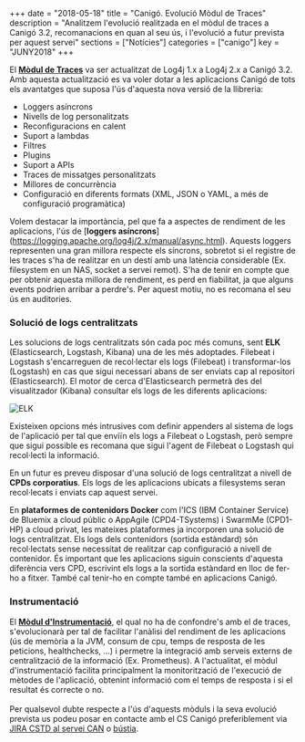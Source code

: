 +++
date        = "2018-05-18"
title       = "Canigó. Evolució Mòdul de Traces"
description = "Analitzem l'evolució realitzada en el mòdul de traces a Canigó 3.2, recomanacions en quan al seu ús, i l'evolució a futur prevista per aquest servei"
sections    = ["Notícies"]
categories  = ["canigo"]
key         = "JUNY2018"
+++

El [**Mòdul de Traces**](https://canigo.ctti.gencat.cat/canigo-documentacio-versions-3x-core/modul-traces/) va ser actualitzat de Log4j 1.x a Log4j 2.x a Canigó 3.2. Amb aquesta actualització es va voler dotar a les aplicacions Canigó de tots els avantatges que suposa l'ús d'aquesta nova versió de la llibreria:

* Loggers asíncrons
* Nivells de log personalitzats
* Reconfiguracions en calent
* Suport a lambdas
* Filtres
* Plugins
* Suport a APIs
* Traces de missatges personalitzats
* Millores de concurrència
* Configuració en diferents formats (XML, JSON o YAML, a més de configuració programàtica)

Volem destacar la importància, pel que fa a aspectes de rendiment de les aplicacions, l'ús de [**loggers asíncrons**] (https://logging.apache.org/log4j/2.x/manual/async.html). Aquests loggers representen una gran millora respecte els síncrons, sobretot si el registre de les traces s'ha de realitzar en un destí amb una latència considerable (Ex. filesystem en un NAS, socket a servei remot). S'ha de tenir en compte que per obtenir aquesta millora de rendiment, es perd en fiabilitat, ja que alguns events podrien arribar a perdre's. Per aquest motiu, no es recomana el seu ús en auditories.

### Solució de logs centralitzats

Les solucions de logs centralitzats són cada poc més comuns, sent **ELK** (Elasticsearch, Logstash, Kibana) una de les més adoptades. Filebeat i Logstash s'encarreguen de recol·lectar els logs (Filebeat) i transformar-los (Logstash) en cas que sigui necessari abans de ser enviats cap al repositori (Elasticsearch). El motor de cerca d'Elasticsearch permetrà des del visualitzador (Kibana) consultar els logs de les diferents aplicacions:

![ELK](/images/news/ELK.png)

Existeixen opcions més intrusives com definir appenders al sistema de logs de l'aplicació per tal que enviïn els logs a Filebeat o Logstash, però sempre que sigui possible es recomana que sigui l'agent de Filebeat o Logstash qui recol·lecti la informació.

En un futur es preveu disposar d'una solució de logs centralitzat a nivell de **CPDs corporatius**. Els logs de les aplicacions ubicats a filesystems seran recol·lecats i enviats cap aquest servei.

En **plataformes de contenidors Docker** com l'ICS (IBM Container Service) de Bluemix a cloud públic o AppAgile (CPD4-TSystems) i SwarmMe (CPD1-HP) a cloud privat, les mateixes plataformes ja incorporen una solució de logs centralitzat. Els logs dels contenidors (sortida estàndard) són recol·lectats sense necessitat de realitzar cap configuració a nivell de contenidor. És important que les aplicacions siguin conscients d'aquesta diferència vers CPD, escrivint els logs a la sortida estàndard en lloc de fer-ho a fitxer. També cal tenir-ho en compte també en aplicacions Canigó.

### Instrumentació

El [**Mòdul d'Instrumentació**](https://canigo.ctti.gencat.cat/canigo-documentacio-versions-3x-core/modul-instrumentacio/), el qual no ha de confondre's amb el de traces, s'evolucionarà per tal de facilitar l'anàlisi del rendiment de les aplicacions (ús de memòria a la JVM, consum de cpu, temps de resposta de les peticions, healthchecks, ...) i permetre la integració amb serveis externs de centralització de la informació (Ex. Prometheus). A l'actualitat, el mòdul d'instrumentació facilita principalment la monitorització de l'execució de mètodes de l'aplicació, obtenint informació com el temps de resposta i si el resultat és correcte o no.
<br><br>
Per qualsevol dubte respecte a l'ús d'aquests mòduls i la seva evolució prevista us podeu posar en contacte amb el CS Canigó preferiblement via [JIRA CSTD al servei CAN](https://cstd.ctti.gencat.cat/jiracstd/browse/CAN) o [bústia](mailto:oficina-tecnica.canigo.ctti@gencat.cat).

